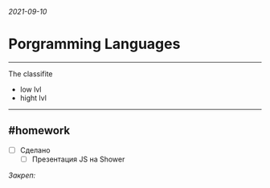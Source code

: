 *2021-09-10*

# Porgramming Languages
---

The classifite 
 - low lvl
 - hight lvl

---

##    #homework 

- [ ]  Сделано
	- [ ] Презентация JS на Shower

_Закреп:_
